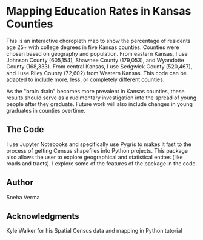 # Mapping Education Rates in Kansas Counties 
This is an interactive choropleth map to show the percentage of residents age 25+ with college degrees in five Kansas counties. Counties were chosen based on geography and population. From eastern Kansas, I use Johnson County (605,154), Shawnee County (179,053), and Wyandotte County (168,333). From central Kansas, I use Sedgwick County (520,467), and I use Riley County (72,602) from Western Kansas. This code can be adapted to include more, less, or completely different counties. 

As the "brain drain" becomes more prevalent in Kansas counties, these results should serve as a rudimentary investigation into the spread of young people after they graduate. Future work will also include changes in young graduates in counties overtime. 

## The Code 
I use Jupyter Notebooks and specifically use Pygris to makes it fast to the process of getting Census shapefiles into Python projects. This package also allows the user to explore geographical and statistical entites (like roads and tracts). I explore some of the features of the package in the code. 

## Author
Sneha Verma

## Acknowledgments
Kyle Walker for his Spatial Census data and mapping in Python tutorial 
